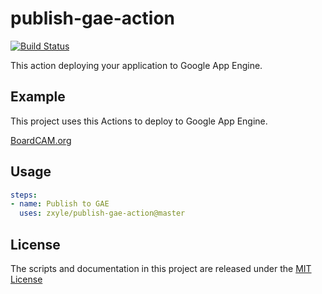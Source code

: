 # publish-gae-action
[![Build Status](https://github.com/zxyle/publish-gae-action/workflows/Test%20Actions/badge.svg)](https://github.com/zxyle/publish-gae-action/actions?query=workflow%3A%22Test+Actions%22)


This action deploying your application to Google App Engine.

## Example

This project uses this Actions to deploy to Google App Engine.

[BoardCAM.org](https://github.com/BoardCAM/BoardCAM.org/blob/master/.github/workflows/publishgae.yml)

## Usage
```yaml
steps:
- name: Publish to GAE
  uses: zxyle/publish-gae-action@master
```

## License
The scripts and documentation in this project are released under the [MIT License](LICENSE)